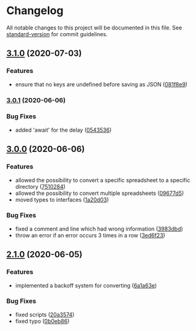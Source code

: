 # Changelog

All notable changes to this project will be documented in this file. See [standard-version](https://github.com/conventional-changelog/standard-version) for commit guidelines.

## [3.1.0](https://github.com/norviah/sheets/compare/v3.0.1...v3.1.0) (2020-07-03)


### Features

* ensure that no keys are undefined before saving as JSON ([081f8e9](https://github.com/norviah/sheets/commit/081f8e984dc510d2d298628d05648d67b507ba7b))

### [3.0.1](https://github.com/norviah/sheets/compare/v3.0.0...v3.0.1) (2020-06-06)


### Bug Fixes

* added 'await' for the delay ([0543536](https://github.com/norviah/sheets/commit/0543536f4724f70d48cfa52e00de477197e13c7f))

## [3.0.0](https://github.com/norviah/sheets/compare/v2.1.0...v3.0.0) (2020-06-06)


### Features

* allowed the possibility to convert a specific spreadsheet to a specific directory ([7510284](https://github.com/norviah/sheets/commit/7510284e49e752b5fb033e0179c4e6b5d27c7760))
* allowed the possibility to convert multiple spreadsheets ([09677d5](https://github.com/norviah/sheets/commit/09677d521792f386be733660bb3a6a8b062d6284))
* moved types to interfaces ([1a20d03](https://github.com/norviah/sheets/commit/1a20d03804d88e2cfd290bc748de79dabcc3cf7d))


### Bug Fixes

* fixed a comment and line which had wrong information ([3983dbd](https://github.com/norviah/sheets/commit/3983dbda41adea2b52641348d087ec883c672517))
* throw an error if an error occurs 3 times in a row ([3ed6f23](https://github.com/norviah/sheets/commit/3ed6f23f8c682d498d6a30a28a8207e42b30ddc7))

## [2.1.0](https://github.com/norviah/sheets/compare/v2.0.0...v2.1.0) (2020-06-05)


### Features

* implemented a backoff system for converting ([6a1a63e](https://github.com/norviah/sheets/commit/6a1a63e06c73e41a650ecc7768fe6903f5802244))


### Bug Fixes

* fixed scripts ([20a3574](https://github.com/norviah/sheets/commit/20a357487fbd658fc04df7ffcb4d7d8381445a34))
* fixed typo ([0b0eb86](https://github.com/norviah/sheets/commit/0b0eb863cf4a55728bb76b90660fa4f45785c2d9))
